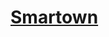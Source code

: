 <div class="m-hdtop">
		<h1 class="m-ttl">
			<a href="http://smartown.lofter.com/">Smartown</a>
		</h1>
</div>
